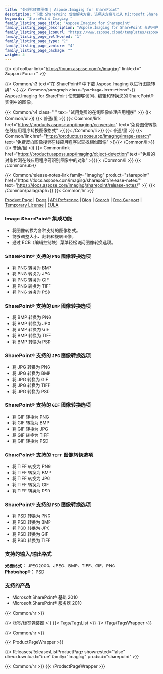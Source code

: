 ```yaml
---
title: "处理和转换图像 | Aspose.Imaging for SharePoint"
description: "下载 SharePoint 成像解决方案，该解决方案可以从 Microsoft SharePoint 将图像转换为其他格式，包括 PNG、JPEG、BMP、GIF、TIFF 和 PSD。"
keywords: "SharePoint Imaging "
family_listing_page_title: "Aspose.Imaging for Sharepoint"
family_listing_page_description: "Aspose.Imaging for SharePoint 允许用户在 Microsoft SharePoint 中将图像转换为其他图像格式，包括 PNG、JPEG、BMP、GIF、TIFF 和 PSD。开发人员还可以通过执行调整大小、裁剪、旋转和翻转等多种操作来编辑导出的图像，而无需使用任何图像编辑器。"
family_listing_page_iconurl: "https://www.aspose.cloud/templates/aspose/App_Themes/V3/images/imaging/272x272/aspose_imaging-for-sharepoint-min.png"
family_listing_page_selfHosted: "1"
family_listing_page_type: "2"
family_listing_page_venture: "4"
family_listing_page_package: ""
weight: 3
---
```


{{< dbToolbar link="https://forum.aspose.com/c/imaging" linktext=" Support Forum " >}}

{{< Common/h3 text="在 SharePoint® 中下载 Aspose.Imaging 以进行图像转换"  >}}
{{< Common/paragraph class="package-instructions">}}
Aspose.Imaging for SharePoint 使您能够访问、编辑和转换您的 SharePoint® 实例中的图像。

{{< Common/h4 class=" " text="试用免费的在线图像处理应用程序" >}}
{{< Common/ul>}}
{{< 普通/里 >}}
{{< Common/link href="https://products.aspose.app/imaging/conversion" text="免费图像转换在线应用程序转换图像格式"  >}}{{< /Common/li >}}
{{< 普通/里 >}}
{{< Common/link href="https://products.aspose.app/imaging/image-search" text="免费反向图像搜索在线应用程序以查找相似图像"  >}}{{< /Common/li >}}
{{< 普通/里 >}}
{{< Common/link href="https://products.aspose.app/imaging/object-detection" text="免费的对象检测在线应用程序可识别图像中的对象"  >}}{{< /Common/li >}}
{{< /Common/ul>}}

{{< Common/release-notes-link family="imaging" product="sharepoint" href="https://docs.aspose.com/imaging/sharepoint/release-notes/" text="https://docs.aspose.com/imaging/sharepoint/release-notes/"  >}}
{{< /Common/paragraph>}}
{{< Common/hr >}}

[Product Page](https://products.aspose.com/imaging/sharepoint/) | [Docs](https://docs.aspose.com/imaging/sharepoint/) | [API Reference](https://reference.aspose.com/imaging/) | [Blog](https://blog.aspose.com/category/imaging/) | [Search](https://search.aspose.com/) | [Free Support](https://forum.aspose.com/c/imaging/14) | [Temporary License](https://purchase.aspose.com/temporary-license) | [EULA](https://about.aspose.com/legal/eula/)

### Image SharePoint® 集成功能

- 将图像转换为各种支持的图像格式。
- 能够调整大小、翻转和旋转图像。
- 通过 ECB（编辑控制块）菜单轻松访问图像转换选项。

### SharePoint® 支持的 `PNG` 图像转换选项

- 将 PNG 转换为 BMP
- 将 PNG 转换为 JPG
- 将 PNG 转换为 GIF
- 将 PNG 转换为 TIFF
- 将 PNG 转换为 PSD

### SharePoint® 支持的 `BMP` 图像转换选项

- 将 BMP 转换为 PNG
- 将 BMP 转换为 JPG
- 将 BMP 转换为 GIF
- 将 BMP 转换为 TIFF
- 将 BMP 转换为 PSD

### SharePoint® 支持的 `JPG` 图像转换选项

- 将 JPG 转换为 PNG
- 将 JPG 转换为 BMP
- 将 JPG 转换为 GIF
- 将 JPG 转换为 TIFF
- 将 JPG 转换为 PSD

### SharePoint® 支持的 `GIF` 图像转换选项

- 将 GIF 转换为 PNG
- 将 GIF 转换为 BMP
- 将 GIF 转换为 JPG
- 将 GIF 转换为 TIFF
- 将 GIF 转换为 PSD

### SharePoint® 支持的 `TIFF` 图像转换选项

- 将 TIFF 转换为 PNG
- 将 TIFF 转换为 BMP
- 将 TIFF 转换为 JPG
- 将 TIFF 转换为 GIF
- 将 TIFF 转换为 PSD

### SharePoint® 支持的 `PSD` 图像转换选项

- 将 PSD 转换为 PNG
- 将 PSD 转换为 BMP
- 将 PSD 转换为 JPG
- 将 PSD 转换为 GIF
- 将 PSD 转换为 TIFF

### 支持的输入/输出格式

**光栅格式：** JPEG2000、JPEG、BMP、TIFF、GIF、PNG\
**Photoshop®：** PSD

### 支持的产品

- Microsoft SharePoint® 基础 2010
- Microsoft SharePoint® 服务器 2010

{{< Common/hr >}}

{{< 标签/标签包装器 >}}
{{< Tags/TagsList >}}
{{< /Tags/TagsWrapper >}}

{{< Common/hr >}}

{{< ProductPageWrapper >}}

<!-- ReleasesListProductPage-->

{{< Releases/ReleasesListProductPage shownested="false"  directdownload="true" family="imaging" product="sharepoint" >}}

<!-- /ReleasesListProductPage-->

{{< Common/hr >}}
{{< /ProductPageWrapper >}}

